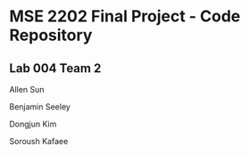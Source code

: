 # MSE 2202 Final Project - Code Repository
## Lab 004 Team 2
Allen Sun

Benjamin Seeley

Dongjun Kim

Soroush Kafaee
